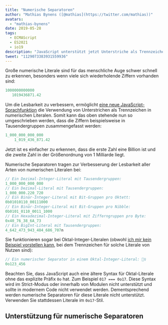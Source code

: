 ```yaml
---
title: "Numerische Separatoren"
author: "Mathias Bynens ([@mathias](https://twitter.com/mathias))"
avatars:
  - "mathias-bynens"
date: 2019-05-28
tags:
  - ECMAScript
  - ES2021
  - io19
description: "JavaScript unterstützt jetzt Unterstriche als Trennzeichen in numerischen Literalen, was die Lesbarkeit und Wartbarkeit des Quellcodes erhöht."
tweet: "1129073383931559936"
---
```

Große numerische Literale sind für das menschliche Auge schwer schnell zu erkennen, besonders wenn viele sich wiederholende Ziffern vorhanden sind:

```js
1000000000000
   1019436871.42
```

Um die Lesbarkeit zu verbessern, ermöglicht [eine neue JavaScript-Sprachfunktion](https://github.com/tc39/proposal-numeric-separator) die Verwendung von Unterstrichen als Trennzeichen in numerischen Literalen. Somit kann das oben stehende nun so umgeschrieben werden, dass die Ziffern beispielsweise in Tausendergruppen zusammengefasst werden:

<!--truncate-->
```js
1_000_000_000_000
    1_019_436_871.42
```

Jetzt ist es einfacher zu erkennen, dass die erste Zahl eine Billion ist und die zweite Zahl in der Größenordnung von 1 Milliarde liegt.

Numerische Separatoren tragen zur Verbesserung der Lesbarkeit aller Arten von numerischen Literalen bei:

```js
// Ein Dezimal-Integer-Literal mit Tausendergruppen:
1_000_000_000_000
// Ein Dezimal-Literal mit Tausendergruppen:
1_000_000.220_720
// Ein Binär-Integer-Literal mit Bit-Gruppen pro Oktett:
0b01010110_00111000
// Ein Binär-Integer-Literal mit Bit-Gruppen pro Nibble:
0b0101_0110_0011_1000
// Ein Hexadezimal-Integer-Literal mit Zifferngruppen pro Byte:
0x40_76_38_6A_73
// Ein BigInt-Literal mit Tausendergruppen:
4_642_473_943_484_686_707n
```

Sie funktionieren sogar bei Oktal-Integer-Literalen (obwohl [ich mir kein Beispiel vorstellen kann](https://github.com/tc39/proposal-numeric-separator/issues/44), bei dem Trennzeichen für solche Literale von Nutzen sind):

```js
// Ein numerischer Separator in einem Oktal-Integer-Literal: 🤷‍♀️
0o123_456
```

Beachten Sie, dass JavaScript auch eine ältere Syntax für Oktal-Literale ohne das explizite Präfix `0o` hat. Zum Beispiel `017 === 0o17`. Diese Syntax wird im Strict-Modus oder innerhalb von Modulen nicht unterstützt und sollte in modernem Code nicht verwendet werden. Dementsprechend werden numerische Separatoren für diese Literale nicht unterstützt. Verwenden Sie stattdessen Literale im `0o17`-Stil.

## Unterstützung für numerische Separatoren

<feature-support chrome="75 /blog/v8-release-75#numeric-separators"
                 firefox="70 https://hacks.mozilla.org/2019/10/firefox-70-a-bountiful-release-for-all/"
                 safari="13"
                 nodejs="12.5.0 https://nodejs.org/en/blog/release/v12.5.0/"
                 babel="yes https://babeljs.io/docs/en/babel-plugin-proposal-numeric-separator"></feature-support>
